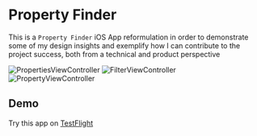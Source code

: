# Property Finder
This is a `Property Finder` iOS App reformulation in order to demonstrate some of my design insights and exemplify how I can contribute to the project success, both from a technical and product perspective

![PropertiesViewController](https://i.imgur.com/Ew4mAM9.png)
![FilterViewController](https://i.imgur.com/dCfP7cn.png)
![PropertyViewController](https://i.imgur.com/5Cz7UKd.png)

## Demo		

Try this app on [TestFlight](https://testflight.apple.com/join/nGJ3PliD)
